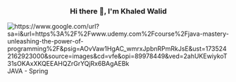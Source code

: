 <h3 align="center";> Hi there 👋, I'm  Khaled Walid </h3>
<!--
**Khaled-Walid-Elkholy/Khaled-Walid-Elkholy** is a ✨ _special_ ✨ repository because its `README.md` (this file) appears on your GitHub profile.
    -->
    <img  alt="https://www.google.com/url?sa=i&url=https%3A%2F%2Fwww.udemy.com%2Fcourse%2Fjava-mastery-unleashing-the-power-of-programming%2F&psig=AOvVaw1HgAC_wmrxJpbnRPmRkJsE&ust=1735242162923000&source=images&cd=vfe&opi=89978449&ved=2ahUKEwiykoT31sOKAxXKQEEAHQZrGrYQjRx6BAgAEBk">
    JAVA - Spring

  

<!--
Here are some ideas to get you started:

- 🔭 I’m currently working on ...
- 🌱 I’m currently learning ...
- 👯 I’m looking to collaborate on ...
- 🤔 I’m looking for help with ...
- 💬 Ask me about ...
- 📫 How to reach me: ...
- 😄 Pronouns: ...
- ⚡ Fun fact: ...
-->
